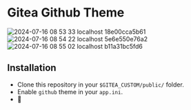 # Gitea Github Theme

![2024-07-16 08 53 33 localhost 18e00cca5b61](https://github.com/user-attachments/assets/6b70b69b-8803-423b-9258-09115b55d9cb)
![2024-07-16 08 54 22 localhost 5e6e550e76a2](https://github.com/user-attachments/assets/8b3c9b0a-98d3-4ac4-acb0-4cf50d89faf0)
![2024-07-16 08 55 02 localhost b11a31bc5fd6](https://github.com/user-attachments/assets/059e61d4-05d4-4dd6-986a-bbc52fc9d5e3)

## Installation
- Clone this repository in your `$GITEA_CUSTOM/public/` folder.
- Enable `github` theme in your `app.ini`.
- :tada:
